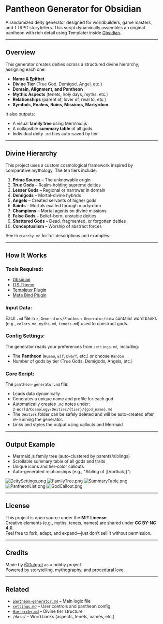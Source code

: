 # Pantheon Generator for Obsidian

A randomized deity generator designed for worldbuilders, game masters, and TTRPG storytellers. This script dynamically assembles an original pantheon with rich detail using Templater inside [Obsidian](https://obsidian.md/).

---

## Overview

This generator creates deities across a structured divine hierarchy, assigning each one:

- **Name & Epithet**
- **Divine Tier** (True God, Demigod, Angel, etc.)
- **Domain, Alignment, and Pantheon**
- **Mythic Aspects** (tenets, holy days, myths, etc.)
- **Relationships** (parent of, lover of, rival to, etc.)
- **Symbols, Realms, Ruins, Missions, Martyrdom**

It also outputs:
- A visual **family tree** using Mermaid.js
- A collapsible **summary table** of all gods
- Individual deity `.md` files auto-saved by tier

---

## Divine Hierarchy

This project uses a custom cosmological framework inspired by comparative mythology. The ten tiers include:

1. **Prime Source** – The unknowable origin
2. **True Gods** – Realm-holding supreme deities
3. **Lesser Gods** – Regional or narrower in domain
4. **Demigods** – Mortal-divine hybrids
5. **Angels** – Created servants of higher gods
6. **Saints** – Mortals exalted through martyrdom
7. **Champions** – Mortal agents on divine missions
8. **False Gods** – Belief-born, unstable deities
9. **Shattered Gods** – Dead, fragmented, or forgotten deities
10. **Conceptualism** – Worship of abstract forces

See `Hierarchy.md` for full descriptions and examples.

---

## How It Works

### Tools Required:
- [Obsidian](https://obsidian.md/)
- [ITS Theme](https://github.com/SlRvb/Obsidian--ITS-Theme)
- [Templater Plugin](https://github.com/SilentVoid13/Templater)
- [Meta Bind Plugin](https://github.com/mProjectsCode/obsidian-meta-bind-plugin)

### Input Data:
Each `.md` file in `z_Generators/Pantheon Generator/data` contains word banks (e.g., `colors.md`, `myths.md`, `tenets.md`) used to construct gods.

### Config Settings:
The generator reads your preferences from `settings.md`, including:
- The **Pantheon** (`Human`, `Elf`, `Dwarf`, etc.) or choose `Random`
- Number of gods by tier (True Gods, Demigods, Angels, etc.)

### Core Script:
The `pantheon-generator.md` file:
- Loads data dynamically
- Generates a unique name and profile for each god
- Automatically creates `.md` notes under:  
  `2-World/Cosmology/Deities/{tier}/{god_name}.md`
 - The `Deities` folder can be safely deleted and will be auto-created after re-running the generator.
- Links and styles the output using callouts and Mermaid

---

## Output Example

- Mermaid.js family tree (auto-clustered by parents/siblings)
- Scrollable summary table of all gods and traits
- Unique icons and tier-color callouts
- Auto-generated relationships (e.g., "Sibling of [[Vorthak]]")

![DeitySettings.png](example/DeitySettings.png)
![FamilyTree.png](example/FamilyTree.png)
![SummaryTable.png](example/SummaryTable.png)
![PantheonList.png](example/PantheonList.png)
![GodCallout.png](example/GodCallout.png)

---

## License

This project is open source under the **MIT License**.  
Creative elements (e.g., myths, tenets, names) are shared under **CC BY-NC 4.0**.  
Feel free to fork, adapt, and expand—just don’t sell it without permission.

---

## Credits

Made by [@Gulgrot](https://github.com/Gulgrot) as a hobby project.  
Powered by storytelling, mythography, and procedural love.

---

## Related

- [`pantheon-generator.md`](./pantheon-generator.md) – Main logic file
- [`settings.md`](./settings.md) – User controls and pantheon config
- [`Hierarchy.md`](./Hierarchy.md) – Divine tier structure
- `/data/` – Word banks (aspects, tenets, names, etc.)
